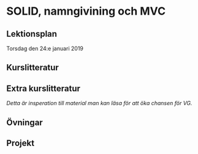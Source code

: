 # SOLID, namngivining och MVC

## Lektionsplan
Torsdag den 24:e januari 2019


## Kurslitteratur
## Extra kurslitteratur
*Detta är insperation till material man kan läsa för att öka chansen för VG.*
## Övningar
## Projekt
